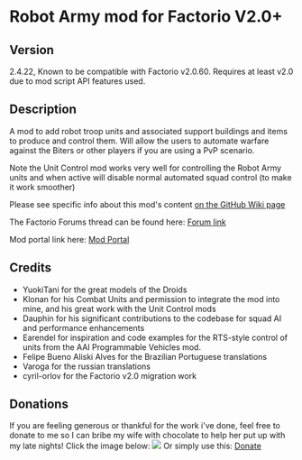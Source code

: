 # Robot Army mod for Factorio V2.0+

## Version
2.4.22,
Known to be compatible with Factorio v2.0.60. Requires at least v2.0 due to mod script API features used.


## Description
A mod to add robot troop units and associated support buildings and items to produce and control them. Will allow the users to automate warfare against the Biters or other players if you are using a PvP scenario.

Note the Unit Control mod works very well for controlling the Robot Army units and when active will disable normal automated squad control (to make it work smoother)

Please see specific info about this mod's content [on the GitHub Wiki page](https://github.com/kyranf/robotarmyfactorio/wiki)

The Factorio Forums thread can be found here: [Forum link](https://forums.factorio.com/viewtopic.php?f=97&t=23543)

Mod portal link here: [Mod Portal](https://mods.factorio.com/mods/kyranzor/robotarmy)

## Credits
* YuokiTani for the great models of the Droids
* Klonan for his Combat Units and permission to integrate the mod into mine, and his great work with the Unit Control mods
* Dauphin for his significant contributions to the codebase for squad AI and performance enhancements
* Earendel for inspiration and code examples for the RTS-style control of units from the AAI Programmable Vehicles mod.
* Felipe Bueno Aliski Alves for the Brazilian Portuguese translations
* Varoga for the russian translations
* cyril-orlov for the Factorio v2.0 migration work

## Donations
If you are feeling generous or thankful for the work i've done, feel free to donate to me so I can bribe my wife with chocolate to help her put up with my late nights! Click the image below:
[![](https://www.paypalobjects.com/en_US/i/btn/btn_donateCC_LG.gif)](https://www.paypal.me/KyranF)
Or simply use this: [Donate](https://www.paypal.me/KyranF)